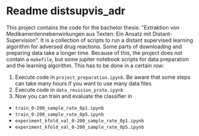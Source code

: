 # Readme distsupvis_adr

This project contains the code for the bachelor thesis: "Extraktion von Medikamentennebenwirkungen aus Texten: Ein Ansatz mit Distant-Supervision". It is a collection of scripts to run a distant supervised learning algorithm for adversed drug reactions. Some parts of downloading and preparing data take a longer time. Because of this, the project does not contain a `makefile`, but some jupiter notebook scripts for data preparation and the learning algorithm. This has to be done in a certain row:

1. Execute code in `project_preparation.ipynb`. Be aware that some steps can take many hours if you want to use many data files
2. Execute code in `data_revision_proto.ipynb`
3. Now you can train and evaluate the classifier in
* `train_0-200_sample_rate_0p1.ipynb`
* `train_0-200_sample_rate_0p5.ipynb`
* `experiment_kfold_val_0-200_sample_rate_0p1.ipynb`
* `experiment_kfold_val_0-200_sample_rate_0p5.ipynb`
